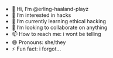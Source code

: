 - 👋 Hi, I’m @erling-haaland-playz
- 👀 I’m interested in hacks
- 🌱 I’m currently learning ethical hacking
- 💞️ I’m looking to collaborate on anything
- 📫 How to reach me: i wont be telling
- 😄 Pronouns: she/they
- ⚡ Fun fact: i forgot...
<!---
erling-haaland-playz/erling-haaland-playz is a ✨ special ✨ repository because its `README.md` (this file) appears on your GitHub profile.
You can click the Preview link to take a look at your changes.
--->
